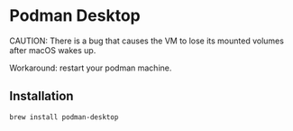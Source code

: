 # Podman Desktop

CAUTION: There is a bug that causes the VM to lose its mounted volumes after
macOS wakes up.

Workaround: restart your podman machine.

## Installation

```sh
brew install podman-desktop
```
